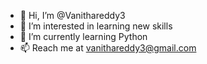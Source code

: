 - 👋 Hi, I’m @Vanithareddy3
- 👀 I’m interested in learning new skills
- 🌱 I’m currently learning Python
- 📫 Reach me at vanithareddy3@gmail.com

<!---
Vanithareddy3/Vanithareddy3 is a ✨ special ✨ repository because its `README.md` (this file) appears on your GitHub profile.
You can click the Preview link to take a look at your changes.
--->
